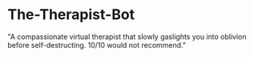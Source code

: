 # The-Therapist-Bot
"A compassionate virtual therapist that slowly gaslights you into oblivion before self-destructing. 10/10 would not recommend."

